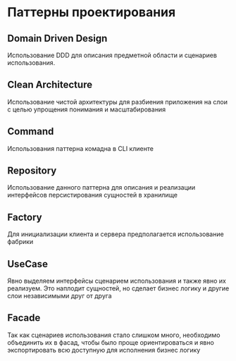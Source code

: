 # Паттерны проектирования

## Domain Driven Design
Использование DDD для описания предметной области и сценариев использования.

## Clean Architecture
Использование чистой архитектуры для разбиения приложения на слои с целью упрощения понимания и масштабирования

## Command
Использования паттерна комадна в CLI клиенте

## Repository
Использование данного паттерна для описания и реализации интерфейсов персистирования сущностей в хранилище

## Factory
Для инициализации клиента и сервера предполагается использование фабрики

## UseCase
Явно выделяем интерфейсы сценарием использования и также явно их реализуем. Это наплодит сущностей, но сделает бизнес логику и другие слои независимыми друг от друга

## Facade
Так как сценариев использования стало слишком много, необходимо объединить их в фасад, чтобы было проще ориентироваться и явно экспортировать всю доступную для исполнения бизнес логику
